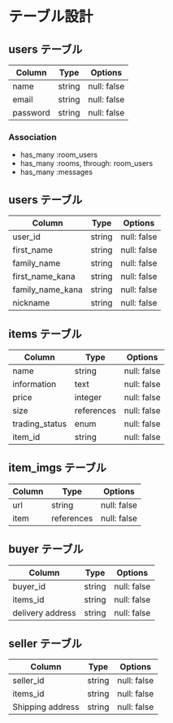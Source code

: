 # テーブル設計

## users テーブル

| Column   | Type   | Options     |
| -------- | ------ | ----------- |
| name     | string | null: false |
| email    | string | null: false |
| password | string | null: false |

### Association

- has_many :room_users
- has_many :rooms, through: room_users
- has_many :messages

## users テーブル

| Column           | Type   | Options     |
| --------         | ------ | ----------- |
| user_id          | string | null: false |
| first_name       | string | null: false |
| family_name      | string | null: false |
| first_name_kana  | string | null: false |
| family_name_kana | string | null: false |
| nickname         | string | null: false |

## items テーブル

| Column           | Type       | Options     |
| ------           | ------     | ----------- |
| name             | string     | null: false |
| information      | text       | null: false |
| price            | integer    | null: false |
| size             | references | null: false |
| trading_status   | enum       | null: false |
| item_id          | string     | null: false |

## item_imgs テーブル

| Column   | Type       | Options     |
| -------- | ------     | ----------- |
| url      | string     | null: false |
| item     | references | null: false |

## buyer テーブル

| Column           | Type       | Options     |
| --------         | ------     | ----------- |
| buyer_id          | string     | null: false |
| items_id         | string     | null: false |
| delivery address | string     | null: false |

## seller テーブル

| Column           | Type       | Options     |
| --------         | ------     | ----------- |
| seller_id        | string     | null: false |
| items_id         | string     | null: false |
| Shipping address | string     | null: false |